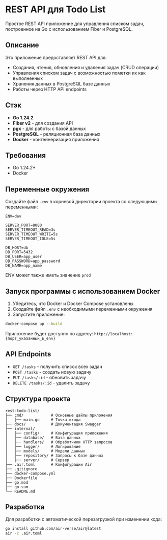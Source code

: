 # REST API для Todo List

Простое REST API приложение для управления списком задач, построенное на Go с использованием Fiber и PostgreSQL.

## Описание

Это приложение предоставляет REST API для:

- Создания, чтения, обновления и удаления задач (CRUD операции)
- Управления списком задач с возможностью пометки их как выполненных
- Хранения данных в PostgreSQL базе данных
- Работы через HTTP API endpoints

## Стэк

- **Go 1.24.2**
- **Fiber v2** - для создания API
- **pgx** - для работы с базой данных
- **PostgreSQL** - реляционная база данных
- **Docker** - контейнеризация приложения

## Требования

- Go 1.24.2+
- Docker

## Переменные окружения

Создайте файл `.env` в корневой директории проекта со следующими переменными:

```env
ENV=dev

SERVER_PORT=8080
SERVER_TIMEOUT_READ=3s
SERVER_TIMEOUT_WRITE=5s
SERVER_TIMEOUT_IDLE=5s

DB_HOST=db
DB_PORT=5432
DB_USER=app_user
DB_PASSWORD=app_password
DB_NAME=app_name

```

ENV может также иметь значение ```prod```

## Запуск программы c использованием Docker

1. Убедитесь, что Docker и Docker Compose установлены
2. Создайте файл `.env` с необходимыми переменными окружения
3. Запустите приложение:

```bash
docker-compose up --build
```

Приложение будет доступно по адресу: `http://localhost:{порт_указанный_в_env}`

## API Endpoints

- `GET /tasks` - получить список всех задач
- `POST /tasks` - создать новую задачу
- `PUT /tasks/:id` - обновить задачу
- `DELETE /tasks/:id` - удалить задачу

## Структура проекта

```
rest-todo-list/
├── cmd/            # Основные файлы приложения
│   ├── main.go     # Точка входа
├── docs/           # Документация Swagger
├── internal/
│   ├── config/     # Конфигурация приложения
│   ├── database/   # База данных
│   ├── handlers/   # Обработчики HTTP запросов
│   ├── logger/     # Логирование
│   ├── models/     # Модели данных
│   ├── repository/ # Запросы к базе данных
│   ├── server/     # Сервер
├── .air.toml       # Конфигурации Air
├── .gitignore
├── docker-compose.yml
├── Dockerfile
├── go.mod
├── go.sum
└── README.md
```

## Разработка

Для разработки с автоматической перезагрузкой при изменении кода:

```bash
go install github.com/air-verse/air@latest
air -c .air.toml
```
